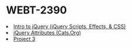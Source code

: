 # WEBT-2390
<html>
  <li>
  <a href="JQuery/index.html">Intro to jQuery (jQuery Scripts, Effects, & CSS)</a>
  </li>
  <li>
  <a href="JQuery2/index.html">jQuery Attributes (Cats.Org) </a>
  </li>
  <li>
  <a href="index.html">Project 3</a>
  </li>
</html>
